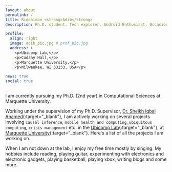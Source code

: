 ```yaml
---
layout: about
permalink: /
title: Riddhiman <strong>Adib</strong>
description: Ph.D. student. Tech explorer. Android Enthusiast. Occasional Blogger. Self-proclaimed Musician.

profile:
  align: right
  image: adib_pic.jpg # prof_pic.jpg
  address: >
    <p>Ubicomp Lab,</p>
    <p>Cudahy Hall,</p>
    <p>Marquette University,</p>
    <p>Milwaukee, WI 53233, USA</p>

news: true
social: true
---
```

I am currently pursuing my Ph.D. (2nd year) in Computational Sciences at Marquette University.

Working under the supervision of my Ph.D. Supervisor, [Dr. Sheikh Iqbal Ahamed](http://www.marquette.edu/mscs/facstaff-ahamed.shtml){:target="\_blank"}, I am actively working on several projects involving `causal inference`, `mobile health and computing`, `ubiquitous computing`, `crisis management` etc. in the [Ubicomp Lab](http://ubicomp.mscs.mu.edu/){:target="\_blank"}, at [Marquette University](http://marquette.edu/){:target="\_blank"}. Here's a list of all the projects I am working on.

<!-- Currently involved in:
<ul>
    <li>Application of Causal Inference on delirium patients in the ICU</li>
    <li>mHealth solutions in Crisis Management for U.S. Veterans</li>
    <li>myFAMI</li>
    <li>E-PED</li>
</ul> -->

<!-- Before coming to US, I worked as the Android Lead at a Dhaka-based local startup in restaurant discovery service, [Harriken.com Limited](https://harriken.com){:target="\_blank"}. I finished my undergrad in Electrical and Electronics Engineering from [Bangladesh University of Engineering and Technology](http://buet.ac.bd/){:target="\_blank"}. I finished my High school from [Jhenidah Cadet College](https://jcc.army.mil.bd/){:target="\_blank"}. -->

When I am not down at the lab, I enjoy my free time mostly by singing. My hobbies include reading, playing guitar, experimenting with electronics and electronic gadgets, playing basketball, playing xbox, writing blogs and some more.
